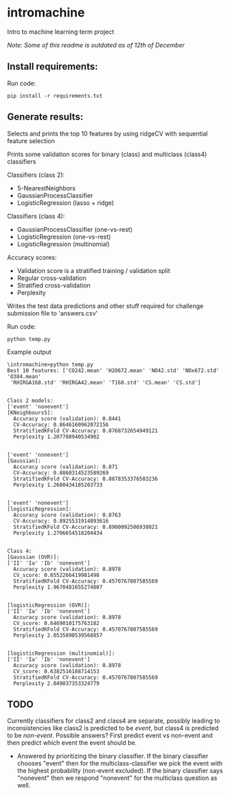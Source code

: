 # intromachine
Intro to machine learning term project

*Note: Some of this readme is outdated as of 12th of December*


## Install requirements:

Run code:

```
pip install -r requirements.txt
```


## Generate results: 

Selects and prints the top 10 features by using ridgeCV with sequential feature selection

Prints some validation scores for binary (class) and multiclass (class4) classifiers

Classifiers (class 2):
- 5-NearestNeighbors
- GaussianProcessClassifier
- LogisticRegression (lasso + ridge)
	
Classifiers (class 4):
- GaussianProcessClassifier (one-vs-rest)
- LogisticRegression (one-vs-rest)
- LogisticRegression (multinomial)

Accuracy scores:
- Validation score is a stratified training / validation split
- Regular cross-validation
- Stratified cross-validation
- Perplexity

Writes the test data predictions and other stuff required for challenge submission file to 'answers.csv'

Run code:
```
python temp.py
```

Example output
```
\intromachine>python temp.py
Best 10 features: ['CO242.mean' 'H2O672.mean' 'NO42.std' 'NOx672.std' 'O384.mean'
 'RHIRGA168.std' 'RHIRGA42.mean' 'T168.std' 'CS.mean' 'CS.std']


Class 2 models:
['event' 'nonevent']
[KNeighbours5]:
  Accuracy score (validation): 0.8441
  CV-Accuracy: 0.8646160962072156
  StratifiedKFold CV-Accuracy: 0.8768732654949121
  Perplexity 1.207708940534902


['event' 'nonevent']
[Gaussian]:
  Accuracy score (validation): 0.871
  CV-Accuracy: 0.8860314523589269
  StratifiedKFold CV-Accuracy: 0.8878353376503236
  Perplexity 1.2680434185203733


['event' 'nonevent']
[logisticRegression]:
  Accuracy score (validation): 0.8763
  CV-Accuracy: 0.8925531914893616
  StratifiedKFold CV-Accuracy: 0.8900092506938021
  Perplexity 1.2706654518204434


Class 4:
[Gaussian (OVR)]:
['II' 'Ia' 'Ib' 'nonevent']
  Accuracy score (validation): 0.8978
  CV_score: 0.6552266419981498
  StratifiedKFold CV-Accuracy: 0.4570767807585569
  Perplexity 1.9670481655274807


[logisticRegression (OVR)]:
['II' 'Ia' 'Ib' 'nonevent']
  Accuracy score (validation): 0.8978
  CV_score: 0.6469010175763182
  StratifiedKFold CV-Accuracy: 0.4570767807585569
  Perplexity 2.0535890539568857


[logisticRegression (multinomial)]:
['II' 'Ia' 'Ib' 'nonevent']
  Accuracy score (validation): 0.8978
  CV_score: 0.6382516188714153
  StratifiedKFold CV-Accuracy: 0.4570767807585569
  Perplexity 2.049037353324779
```

## TODO

Currently classifiers for class2 and class4 are separate, possibly leading to inconsistencies like class2 is predicted to be *event*, but class4 is predicted to be *non-event*. Possible answers? First predict event vs non-event and then predict which event the event should be.

- Answered by prioritizing the binary classifier. If the binary classifier chooses "event" then for the multiclass-classifier we pick the event with the highest probability (non-event excluded). If the binary classifier says "nonevent" then we respond "nonevent" for the multiclass question as well. 